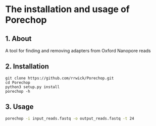 # The installation and usage of Porechop

## 1. About

A tool for finding and removing adapters from Oxford Nanopore reads

## 2. Installation

```
git clone https://github.com/rrwick/Porechop.git
cd Porechop
python3 setup.py install
porechop -h
```

## 3. Usage

```bash
porechop -i input_reads.fastq -o output_reads.fastq -t 24
```